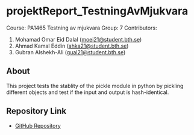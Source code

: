 # projektReport_TestningAvMjukvara

Course: PA1465 Testning av mjukvara
Group: 7
Contributors: 
1. Mohamad Omar Eid Dalal (moei21@student.bth.se)
2. Ahmad Kamal Eddin (ahka21@student.bth.se)
3. Gubran Alshekh-Ali (gual21@student.bth.se)

## About
This project tests the stablity of the pickle module in python by pickling different objects and test if the input and output is hash-identical.

## Repository Link
- [GitHub Repository](https://github.com/Omardll001/projektReport_TestningAvMjukvara.git)
